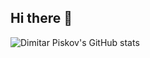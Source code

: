 ## Hi there 👋

![Dimitar Piskov's GitHub stats](https://github-readme-stats.vercel.app/api?username=dpiskov&show_icons=true&theme=github_dark)


<!--
**dpiskov/dpiskov** is a ✨ _special_ ✨ repository because its `README.md` (this file) appears on your GitHub profile.

Here are some ideas to get you started:

- 🔭 I’m currently working on ...
- 🌱 I’m currently learning ...
- 👯 I’m looking to collaborate on ...
- 🤔 I’m looking for help with ...
- 💬 Ask me about ...
- 📫 How to reach me: ...
- 😄 Pronouns: ...
- ⚡ Fun fact: ...
-->

